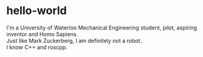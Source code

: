 # hello-world
I'm a University of Waterloo Mechanical Engineering student, pilot, aspiring inventor and Homo Sapiens. <br/>
Just like Mark Zuckerberg, I am definitely not a robot. <br/>
I know C++ and roscpp. <br/>
